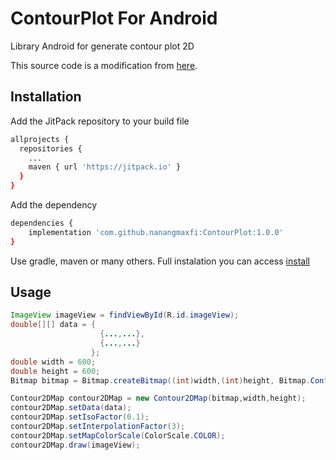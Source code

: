 # ContourPlot For Android
Library Android for generate contour plot 2D

This source code is a modification from [here](https://github.com/piotrdzwiniel/Contour2DPlot).

## Installation

Add the JitPack repository to your build file
```bash
allprojects {
  repositories {
    ...
    maven { url 'https://jitpack.io' }
  }
}
```

Add the dependency
```bash
dependencies {
    implementation 'com.github.nanangmaxfi:ContourPlot:1.0.0'
}
```

Use gradle, maven or many others. Full instalation you can access [install](https://jitpack.io/#nanangmaxfi/ContourPlot/1.0.0)

## Usage

```java
ImageView imageView = findViewById(R.id.imageView);
double[][] data = {
                    {...,...},
                    {...,...}
                  };
double width = 600;
double height = 600;
Bitmap bitmap = Bitmap.createBitmap((int)width,(int)height, Bitmap.Config.ARGB_8888);

Contour2DMap contour2DMap = new Contour2DMap(bitmap,width,height);
contour2DMap.setData(data);
contour2DMap.setIsoFactor(0.1);
contour2DMap.setInterpolationFactor(3);
contour2DMap.setMapColorScale(ColorScale.COLOR);
contour2DMap.draw(imageView);
```
